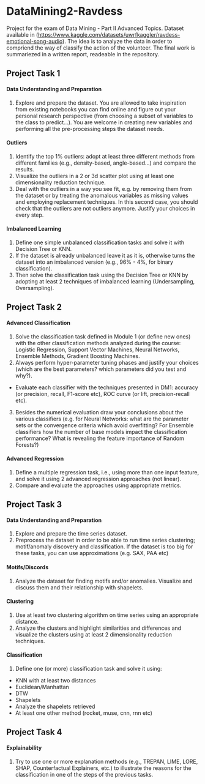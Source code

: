 # DataMining2-Ravdess
 Project for the exam of Data Mining - Part II Advanced Topics. Dataset available in (https://www.kaggle.com/datasets/uwrfkaggler/ravdess-emotional-song-audio).  The idea is to analyze the data in order to compriend the way of classify the action of the volunteer. The final work is summariezed in a written report, readeable in the repository.



## Project Task 1 
#### Data Understanding and Preparation
1. Explore and prepare the dataset. You are allowed to take inspiration 
from existing notebooks you can find online and figure out your 
personal research perspective (from choosing a subset of variables to 
the class to predict…). You are welcome in creating new variables and 
performing all the pre-processing steps the dataset needs.
#### Outliers
1. Identify the top 1% outliers: adopt at least three different methods 
from different families (e.g., density-based, angle-based…) and 
compare the results. 
2. Visualize the outliers in a 2 or 3d scatter plot using at least one 
dimensionality reduction technique.
3. Deal with the outliers in a way you see fit, e.g. by removing them from 
the dataset or by treating the anomalous variables as missing values 
and employing replacement techniques. In this second case, you 
should check that the outliers are not outliers anymore. Justify your 
choices in every step.
#### Imbalanced Learning
1. Define one simple unbalanced classification tasks and solve it with 
Decision Tree or KNN. 
2. If the dataset is already unbalanced leave it as it is, otherwise turns 
the dataset into an imbalanced version (e.g., 96% - 4%, for binary 
classification). 
3. Then solve the classification task using the Decision Tree or KNN by 
adopting at least 2 techniques of imbalanced learning (Undersampling, 
Oversampling).

## Project Task 2
#### Advanced Classification

1. Solve the classification task defined in Module 1 (or define new ones) with the 
other classification methods analyzed during the course: Logistic Regression, 
Support Vector Machines, Neural Networks, Ensemble Methods, Gradient Boosting 
Machines.
2. Always perform hyper-parameter tuning phases and justify your choices (which are the best parameters? which parameters did you test and why?).
- Evaluate each classifier with the techniques presented in DM1: accuracy (or 
precision, recall, F1-score etc), ROC curve (or lift, precision-recall etc). 
3. Besides the numerical evaluation draw your conclusions about the various 
classifiers (e.g. for Neural Networks: what are the parameter sets or the 
convergence criteria which avoid overfitting? For Ensemble classifiers how the 
number of base models impact the classification performance? What is revealing 
the feature importance of Random Forests?)

#### Advanced Regression

1. Define a multiple regression task, i.e., using more than one input 
feature, and solve it using 2 advanced regression approaches (not 
linear).
2. Compare and evaluate the approaches using appropriate metrics.

## Project Task 3
#### Data Understanding and Preparation

1. Explore and prepare the time series dataset.
2. Preprocess the dataset in order to be able to run time series 
clustering; motif/anomaly discovery and classification. If the dataset is 
too big for these tasks, you can use approximations (e.g. SAX, PAA etc)

#### Motifs/Discords
1. Analyze the dataset for finding motifs and/or anomalies. Visualize and 
discuss them and their relationship with shapelets.

#### Clustering

1. Use at least two clustering algorithm on time series using an 
appropriate distance.
2. Analyze the clusters and highlight similarities and differences and 
visualize the clusters using at least 2 dimensionality reduction 
techniques.


#### Classification
1. Define one (or more) classification task and solve it using:
 - KNN with at least two distances
 - Euclidean/Manhattan 
 - DTW 
 - Shapelets
 - Analyze the shapelets retrieved
 - At least one other method (rocket, muse, cnn, rnn etc)

## Project Task 4
#### Explainability
1. Try to use one or more explanation methods (e.g., TREPAN, LIME, 
LORE, SHAP, Counterfactual Explainers, etc.) to illustrate the reasons for 
the classification in one of the steps of the previous tasks.
